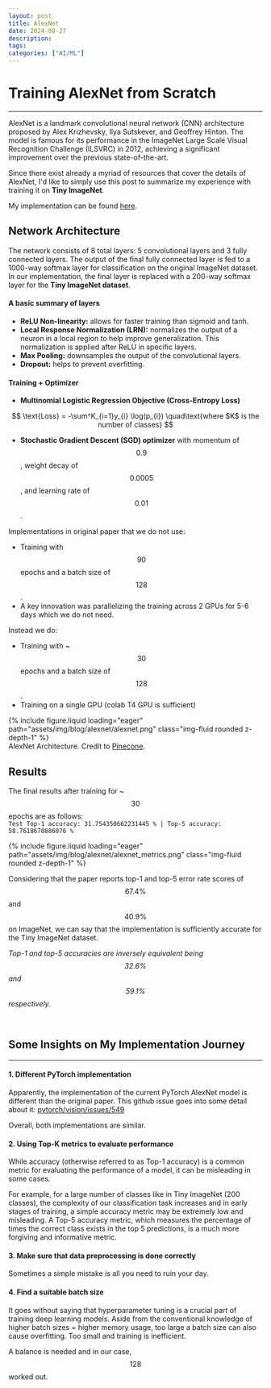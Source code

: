 ```yaml
---
layout: post
title: AlexNet
date: 2024-08-27
description:
tags:
categories: ["AI/ML"]
---
```


# Training AlexNet from Scratch

---

AlexNet is a landmark convolutional neural network (CNN) architecture proposed by Alex Krizhevsky, Ilya Sutskever,
and Geoffrey Hinton. The model is famous for its performance in the ImageNet Large Scale Visual Recognition Challenge
(ILSVRC) in 2012, achieving a significant improvement over the previous state-of-the-art.

Since there exist already a myriad of resources that cover the details of AlexNet, I'd like to simply use this post to
summarize my experience with training it on **Tiny ImageNet**.

My implementation can be found [here](https://github.com/aandyw/StuffFromScratch/tree/main/AlexNet).

## Network Architecture

The network consists of 8 total layers: 5 convolutional layers and 3 fully connected layers. The output of the final
fully connected layer is fed to a 1000-way softmax layer for classification on the original ImageNet dataset. In our
implementation, the final layer is replaced with a 200-way softmax layer for the **Tiny ImageNet dataset**.

#### A basic summary of layers

- **ReLU Non-linearity:** allows for faster training than sigmoid and tanh.
- **Local Response Normalization (LRN):** normalizes the output of a neuron in a local region to help improve generalization. This normalization is applied after ReLU in specific layers.
- **Max Pooling:** downsamples the output of the convolutional layers.
- **Dropout:** helps to prevent overfitting.

#### Training + Optimizer

- **Multinomial Logistic Regression Objective (Cross-Entropy Loss)**

$$
\text{Loss} = -\sum^K_{i=1}y_{i} \log(p_{i}) \quad\text{where $K$ is the number of classes}
$$

- **Stochastic Gradient Descent (SGD) optimizer** with momentum of $$0.9$$, weight decay of $$0.0005$$, and learning rate of $$0.01$$.

Implementations in original paper that we do not use:

- Training with $$90$$ epochs and a batch size of $$128$$.
- A key innovation was parallelizing the training across 2 GPUs for 5-6 days which we do not need.

Instead we do:

- Training with ~$$30$$ epochs and a batch size of $$128$$.
- Training on a single GPU (colab T4 GPU is sufficient)

<div class="row justify-content-center">
    <div class="col-md-auto">
        {% include figure.liquid loading="eager" path="assets/img/blog/alexnet/alexnet.png" class="img-fluid rounded z-depth-1" %}
    </div>
</div>
<div class="caption">
    AlexNet Architecture. Credit to <a href="https://www.pinecone.io/learn/series/image-search/imagenet/">Pinecone</a>.
</div>

## Results

The final results after training for ~$$30$$ epochs are as follows:  
`Test Top-1 accuracy: 31.754350662231445 % | Top-5 accuracy: 58.7618670886076 %`

<div class="row justify-content-center">
    <div class="col-xl-auto">
        {% include figure.liquid loading="eager" path="assets/img/blog/alexnet/alexnet_metrics.png" class="img-fluid rounded z-depth-1" %}
    </div>
</div>

Considering that the paper reports top-1 and top-5 error rate scores of $$67.4\%$$ and $$40.9\%$$ on ImageNet, we can say that the implementation is sufficiently accurate for the Tiny ImageNet dataset.

_Top-1 and top-5 accuracies are inversely equivalent being $$32.6\%$$ and $$59.1\%$$ respectively._

<br>

## Some Insights on My Implementation Journey

---

#### **1. Different PyTorch implementation**

Apparently, the implementation of the current PyTorch AlexNet model is different than the original paper. This github issue goes into some detail about it: [pytorch/vision/issues/549](https://github.com/pytorch/vision/issues/549)

Overall, both implementations are similar.

#### **2. Using Top-K metrics to evaluate performance**

While accuracy (otherwise referred to as Top-1 accuracy) is a common metric for evaluating the performance of a model,
it can be misleading in some cases.

For example, for a large number of classes like in Tiny ImageNet (200 classes), the complexity of our classification task
increases and in early stages of training, a simple accuracy metric may be extremely low and misleading. A Top-5 accuracy
metric, which measures the percentage of times the correct class exists in the top 5 predictions, is a much more
forgiving and informative metric.

#### **3. Make sure that data preprocessing is done correctly**

Sometimes a simple mistake is all you need to ruin your day.

#### **4. Find a suitable batch size**

It goes without saying that hyperparameter tuning is a crucial part of training deep learning models. Aside from the
conventional knowledge of higher batch sizes = higher memory usage, too large a batch size can also cause overfitting.
Too small and training is inefficient.

A balance is needed and in our case, $$128$$ worked out.

